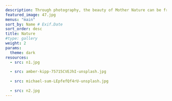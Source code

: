 ```yaml
---
description: Through photography, the beauty of Mother Nature can be frozen in time. This category celebrates the magic of our planet and beyond — from the immensity of the great outdoors, to miraculous moments in your own backyard.
featured_image: 47.jpg
menus: "main"
sort_by: Name # Exif.Date
sort_order: desc
title: Nature
#type: gallery
weight: 2
params:
  theme: dark
resources:
  - src: n1.jpg
    
  - src: amber-kipp-75715CVEJhI-unsplash.jpg
    
  - src: michael-sum-LEpfefQf4rU-unsplash.jpg
    
  - src: n2.jpg
---
```

